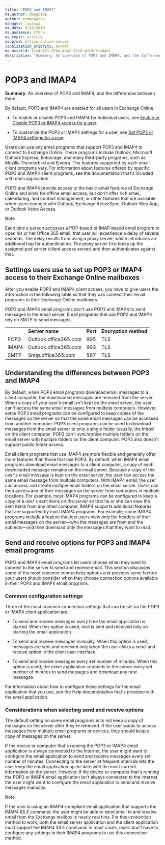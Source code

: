 ```yaml
---
title: "POP3 and IMAP4"
ms.author: dmaguire
author: msdmaguire
manager: laurawi
ms.date: 6/24/2018
ms.audience: ITPro
ms.topic: article
ms.prod: office-online-server
localization_priority: Normal
ms.assetid: fce4cf21-02b4-4b42-82c8-ddb3c7eed4dc
description: "Summary: An overview of POP3 and IMAP4, and the differences between them."
---
```


# POP3 and IMAP4

 **Summary**: An overview of POP3 and IMAP4, and the differences between them.
  
By default, POP3 and IMAP4 are enabled for all users in Exchange Online.
  
- To enable or disable POP3 and IMAP4 for individual users, see [Enable or Disable POP3 or IMAP4 access for a user](enable-or-disable-pop3-or-imap4-access.md).
    
- To customize the POP3 or IMAP4 settings for a user, see [Set POP3 or IMAP4 settings for a user](pop3-or-imap4-settings.md).
    
Users can use any email programs that support POP3 and IMAP4 to connect to Exchange Online. These programs include Outlook, Microsoft Outlook Express, Entourage, and many third-party programs, such as Mozilla Thunderbird and Eudora. The features supported by each email client programs vary. For information about features offered by specific POP3 and IMAP4 client programs, see the documentation that's included with each application. 
  
POP3 and IMAP4 provide access to the basic email features of Exchange Online and allow for offline email access, but don't offer rich email, calendaring, and contact management, or other features that are available when users connect with Outlook, Exchange ActiveSync, Outlook Web App, or Outlook Voice Access.
  
> [!NOTE]
> Each time a person accesses a POP-based or IMAP-based email program to open his or her Office 365 email, that user will experience a delay of several seconds. The delay results from using a proxy server, which introduces an additional hop for authentication. The proxy server first looks up the assigned pod server (client access server) and then authenticates against that. 
  
## Settings users use to set up POP3 or IMAP4 access to their Exchange Online mailboxes
<a name="settings"> </a>

After you enable POP3 and IMAP4 client access, you have to give users the information in the following table so that they can connect their email programs to their Exchange Online mailboxes. 
  
POP3 and IMAP4 email programs don't use POP3 and IMAP4 to send messages to the email server. Email programs that use POP3 and IMAP4 rely on SMTP to send messages.
  
|||||
|:-----|:-----|:-----|:-----|
||**Server name** <br/> |**Port** <br/> |**Encryption method** <br/> |
|POP3  <br/> |Outlook.office365.com  <br/> |995  <br/> |TLS  <br/> |
|IMAP4  <br/> |Outlook.office365.com  <br/> |993  <br/> |TLS  <br/> |
|SMTP  <br/> |Smtp.office365.com  <br/> |587  <br/> |TLS  <br/> |
   
## Understanding the differences between POP3 and IMAP4
<a name="Differences"> </a>

By default, when POP3 email programs download email messages to a client computer, the downloaded messages are removed from the server. When a copy of your user's email isn't kept on the email server, the user can't access the same email messages from multiple computers. However, some POP3 email programs can be configured to keep copies of the messages on the server so that the same email messages can be accessed from another computer. POP3 client programs can be used to download messages from the email server to only a single folder (usually, the Inbox) on the client computer. POP3 can't synchronize multiple folders on the email server with multiple folders on the client computer. POP3 also doesn't support public folder access.
  
Email client programs that use IMAP4 are more flexible and generally offer more features than those that use POP3. By default, when IMAP4 email programs download email messages to a client computer, a copy of each downloaded message remains on the email server. Because a copy of the user's email message is kept on the email server, the user can access the same email message from multiple computers. With IMAP4 email, the user can access and create multiple email folders on the email server. Users can then access any of their messages on the server from computers in multiple locations. For example, most IMAP4 programs can be configured to keep a copy of a user's sent items on the server so that he or she can view the sent items from any other computer. IMAP4 supports additional features that are supported by most IMAP4 programs. For example, some IMAP4 programs include a feature that lets users view only the headers of their email messages on the server—who the messages are from and the subjects—and then download only the messages that they want to read.
  
## Send and receive options for POP3 and IMAP4 email programs
<a name="SendReceive"> </a>

POP3 and IMAP4 email programs let users choose when they want to connect to the server to send and receive email. This section discusses some of the most common connectivity options and provides some factors your users should consider when they choose connection options available in their POP3 and IMAP4 email programs.
  
### Common configuration settings

Three of the most common connection settings that can be set on the POP3 or IMAP4 client application are:
  
- To send and receive messages every time the email application is started. When this option is used, mail is sent and received only on starting the email application.
    
- To send and receive messages manually. When this option is used, messages are sent and received only when the user clicks a send-and-receive option in the client user interface.
    
- To send and receive messages every set number of minutes. When this option is used, the client application connects to the server every set number of minutes to send messages and download any new messages. 
    
For information about how to configure these settings for the email application that you use, see the Help documentation that's provided with the email application.
  
### Considerations when selecting send and receive options

The default setting on some email programs is to not keep a copy of messages on the server after they're retrieved. If the user wants to access messages from multiple email programs or devices, they should keep a copy of messages on the server.
  
If the device or computer that's running the POP3 or IMAP4 email application is always connected to the Internet, the user might want to configure the email application to send and receive messages every set number of minutes. Connecting to the server at frequent intervals lets the user keep the email application up-to-date with the most current information on the server. However, if the device or computer that's running the POP3 or IMAP4 email application isn't always connected to the Internet, the user might want to configure the email application to send and receive messages manually. 
  
> [!NOTE]
> If the user is using an IMAP4-compliant email application that supports the IMAP4 IDLE command, the user might be able to send email to and receive email from the Exchange mailbox in nearly real time. For this connection method to work, both the email server application and the client application must support the IMAP4 IDLE command. In most cases, users don't have to configure any settings in their IMAP4 programs to use this connection method. 
  

